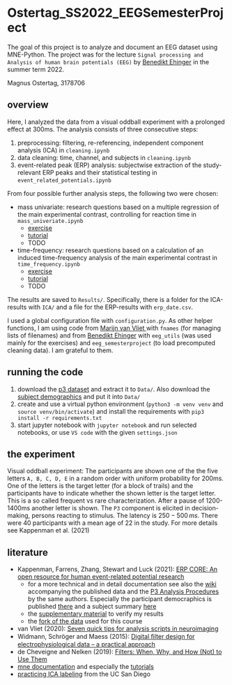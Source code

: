 # Ostertag_SS2022_EEGSemesterProject

The goal of this project is to analyze and document an EEG dataset using MNE-Python. The project was for the lecture `Signal processing and Analysis of human brain potentials (EEG)` by [Benedikt Ehinger](https://github.com/behinger) in the summer term 2022.

Magnus Ostertag, 3178706

## overview

Here, I analyzed the data from a visual oddball experiment with a prolonged effect at 300ms. The analysis consists of three consecutive steps:

1. preprocessing: filtering, re-referencing, independent component analysis (ICA) in `cleaning.ipynb`
2. data cleaning: time, channel, and subjects in `cleaning.ipynb`
3. event-related peak (ERP) analysis: subjectwise extraction of the study-relevant ERP peaks and their statistical testing in `event_related_potentials.ipynb`

From four possible further analysis steps, the following two were chosen:

- mass univariate: research questions based on a multiple regression of the main experimental contrast, controlling for reaction time in `mass_univeriate.ipynb`
  - [exercise](https://github.com/s-ccs/course_eeg_SS2022/blob/main/exercises/solutions/ex6_linearModels.ipynb)
  - [tutorial](https://mne.tools/stable/auto_tutorials/stats-sensor-space/index.html)
  - TODO
- time-frequency: research questions based on a calculation of an induced time-frequency analysis of the main experimental contrast in `time_frequency.ipynb`
  - [exercise](https://github.com/s-ccs/course_eeg_SS2022/blob/main/exercises/solutions/ex9_tf.ipynb)
  - [tutorial](https://mne.tools/stable/auto_tutorials/time-freq/index.html)
  - TODO

The results are saved to `Results/`. Specifically, there is a folder for the ICA-results with `ICA/` and a file for the ERP-results with `erp_date.csv`.

I used a global configuration file with `configuration.py`.
As other helper functions, I am using code from [Marijn van Vliet ](https://github.com/wmvanvliet) with `fnames` (for managing lists of filenames) and from [Benedikt Ehinger](https://github.com/behinger) with `eeg_utils` (was used mainly for the exercises) and `eeg_semesterproject` (to load precomputed cleaning data). I am grateful to them.

## running the code

1. download the [p3 dataset](https://figshare.com/ndownloader/files/25672073?private_link=5dcdc5388d4b3f37296d) and extract it to `Data/`. Also download the [subject demographics](https://osf.io/phxuk/) and put it into `Data/`
2. create and use a virtual python environment (`python3 -m venv venv` and `source venv/bin/activate`) and install the requirements with `pip3 install -r requirements.txt`
3. start jupyter notebook with `jupyter notebook` and run selected notebooks, or use `VS code` with the given `settings.json`

## the experiment

Visual oddball experiment: The participants are shown one of the the five letters `A, B, C, D, E` in a random order with uniform probability for 200ms. One of the letters is the target letter (for a block of trails) and the participants have to indicate whether the shown letter is the target letter. This is a so called frequent vs rare characterization. After a pause of 1200-1400ms another letter is shown.
The `P3` component is elicited in decision-making, persons reacting to stimulus. The latency is $250-500\,ms$.
There were 40 participants with a mean age of 22 in the study. For more details see Kappenman et al. (2021)

## literature

- Kappenman, Farrens, Zhang, Stewart and Luck (2021): [ERP CORE: An open resource for human event-related potential research](https://doi.org/10.1016/j.neuroimage.2020.117465)
  - for a more technical and in detail documentation see also the [wiki](https://osf.io/thsqg/) accompanying the published data and the [P3 Analysis Procedures](https://raw.githubusercontent.com/lucklab/ERP_CORE/master/P3/P3%20Analysis%20Procedures.pdf) by the same authors. Especially the participant democraphics is published [there](https://osf.io/phxuk/) and a subject summary [here](https://osf.io/6g9kr)
  - the [supplementary material](https://ars.els-cdn.com/content/image/1-s2.0-S1053811920309502-mmc1.pdf) to verify my results
  - the [fork of the data](https://figshare.com/s/5dcdc5388d4b3f37296d) used for this course
- van Vliet (2020): [Seven quick tips for analysis scripts in neuroimaging](https://doi.org/10.1371/journal.pcbi.1007358)
- Widmann, Schröger and Maess (2015): [Digital ﬁlter design for electrophysiological data – a practical approach](https://doi.org/10.1016/j.jneumeth.2014.08.002)
- de Cheveigne and Nelken (2019): [Filters: When, Why, and How (Not) to Use Them](https://doi.org/10.1016/j.neuron.2019.02.039)
- [mne documentation](https://mne.tools/stable/index.html) and especially the [tutorials](https://mne.tools/stable/auto_tutorials/index.html)
- [practicing ICA labeling](https://labeling.ucsd.edu/tutorial) from the UC San Diego
